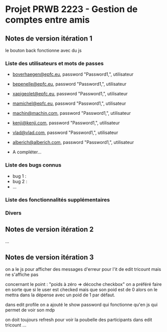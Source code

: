 # Projet PRWB 2223 - Gestion de comptes entre amis

## Notes de version itération 1 

le bouton back fonctionne avec du js 

### Liste des utilisateurs et mots de passes

  * boverhaegen@epfc.eu, password "Password1,", utilisateur
  * bepenelle@epfc.eu, password "Password1,", utilisateur
  * xapigeolet@epfc.eu, password "Password1,", utilisateur
  * mamichel@epfc.eu, password "Password1,", utilisateur
  * machin@machin.com, password "Password1,", utilisateur
  * kenji@kenji.com, password "Password1,", utilisateur
  * vlad@vlad.com, password "Password1,", utilisateur
  * alberich@alberich.com, password "Password1,", utilisateur

  * A compléter...

### Liste des bugs connus
  * bug 1 : 
  * bug 2 :
  * ...

### Liste des fonctionnalités supplémentaires

### Divers

## Notes de version itération 2


...

## Notes de version itération 3 

on a le js pour afficher des messages d'erreur pour l'it de edit tricount mais ne s'affiche pas

concernant le point : "poids à zéro => décoche checkbox" on a préféré faire en sorte que si le user est checked mais que son poid est de 0 
alors on le mettra dans la dépense avec un poid de 1 par défaut.


dans edit profile on a ajouté le show password qui fonctionne qu'en js qui permet de voir son mdp


on doit toujours refresh pour voir la poubelle des participants dans edit tricount
...